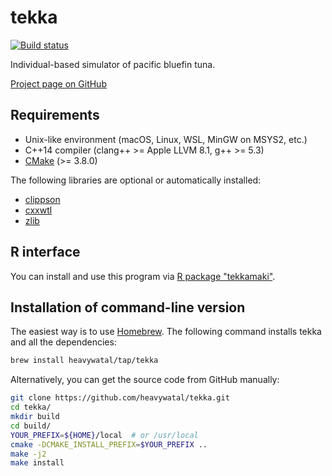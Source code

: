 # tekka

[![Build status](https://github.com/heavywatal/tekka/workflows/build/badge.svg)](https://github.com/heavywatal/tekka/actions)

Individual-based simulator of pacific bluefin tuna.

[Project page on GitHub](https://github.com/heavywatal/tekka)


## Requirements

- Unix-like environment (macOS, Linux, WSL, MinGW on MSYS2, etc.)
- C++14 compiler (clang++ >= Apple LLVM 8.1, g++ >= 5.3)
- [CMake](https://cmake.org/) (>= 3.8.0)

The following libraries are optional or automatically installed:

- [clippson](https://github.com/heavywatal/clippson)
- [cxxwtl](https://github.com/heavywatal/cxxwtl)
- [zlib](https://zlib.net)


## R interface

You can install and use this program via [R package "tekkamaki"](https://heavywatal.github.io/tekkamaki/).


## Installation of command-line version

The easiest way is to use [Homebrew](https://brew.sh/).
The following command installs tekka and all the dependencies:
```sh
brew install heavywatal/tap/tekka
```

Alternatively, you can get the source code from GitHub manually:
```sh
git clone https://github.com/heavywatal/tekka.git
cd tekka/
mkdir build
cd build/
YOUR_PREFIX=${HOME}/local  # or /usr/local
cmake -DCMAKE_INSTALL_PREFIX=$YOUR_PREFIX ..
make -j2
make install
```
